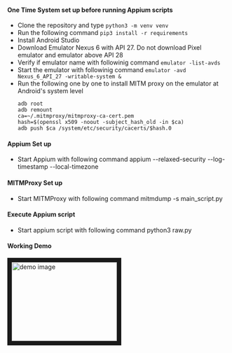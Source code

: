 #### One Time System set up before running Appium scripts
* Clone the repository and type `python3 -m venv venv`
* Run the following command `pip3 install -r requirements`
* Install Android Studio
* Download Emulator Nexus 6 with API 27. Do not download Pixel emulator and emulator above API 28
* Verify if emulator name with followinig command `emulator -list-avds`
* Start the emulator with followinig command `emulator -avd Nexus_6_API_27 -writable-system &`
* Run the following one by one to install MITM proxy on the emulator at Android's system level
	````
	adb root
	adb remount
	ca=~/.mitmproxy/mitmproxy-ca-cert.pem
	hash=$(openssl x509 -noout -subject_hash_old -in $ca)
	adb push $ca /system/etc/security/cacerts/$hash.0
	````

#### Appium Set up
* Start Appium with following command appium --relaxed-security --log-timestamp --local-timezone

#### MITMProxy Set up
* Start MITMProxy with following command mitmdump -s main_script.py

#### Execute Appium script
* Start appium script with following command python3 raw.py

#### Working Demo
<a href="https://drive.google.com/file/d/1-_eJO1KnMnSfXxKLWQvrynPC97QpH4FK/view?usp=sharing" target="_blank">
<img src="https://i.ibb.co/JdyM5f1/vlcsnap-2020-06-14-01h29m24s194.png" 
alt="demo image" width="240" height="180" border="10" />
</a>
